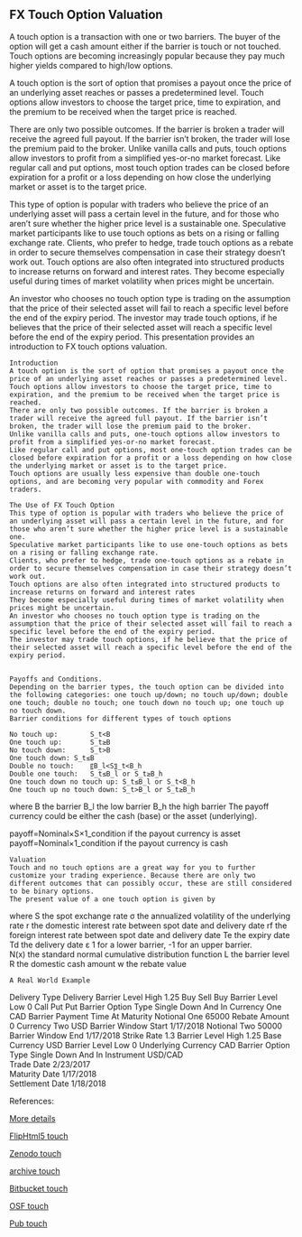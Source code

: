 ## FX Touch Option Valuation
   
A touch option is a transaction with one or two barriers. The buyer of the option will get a cash amount either if the barrier is touch or not touched.  Touch options are becoming increasingly popular because they pay much higher yields compared to high/low options. 

A touch option is the sort of option that promises a payout once the price of an underlying asset reaches or passes a predetermined level. Touch options allow investors to choose the target price, time to expiration, and the premium to be received when the target price is reached.  

There are only two possible outcomes. If the barrier is broken a trader will receive the agreed full payout. If the barrier isn’t broken, the trader will lose the premium paid to the broker. Unlike vanilla calls and puts, touch options allow investors to profit from a simplified yes-or-no market forecast. Like regular call and put options, most touch option trades can be closed before expiration for a profit or a loss depending on how close the underlying market or asset is to the target price. 

This type of option is popular with traders who believe the price of an underlying asset will pass a certain level in the future, and for those who aren’t sure whether the higher price level is a sustainable one. Speculative market participants like to use touch options as bets on a rising or falling exchange rate.
Clients, who prefer to hedge, trade touch options as a rebate in order to secure themselves compensation in case their strategy doesn’t work out. Touch options are also often integrated into structured products to increase returns on forward and interest rates. They become especially useful during times of market volatility when prices might be uncertain.

An investor who chooses no touch option type is trading on the assumption that the price of their selected asset will fail to reach a specific level before the end of the expiry period. The investor may trade touch options, if he believes that the price of their selected asset will reach a specific level before the end of the expiry period. This presentation provides an introduction to FX touch options valuation. 

	Introduction
	A touch option is the sort of option that promises a payout once the price of an underlying asset reaches or passes a predetermined level.
	Touch options allow investors to choose the target price, time to expiration, and the premium to be received when the target price is reached. 
	There are only two possible outcomes. If the barrier is broken a trader will receive the agreed full payout. If the barrier isn’t broken, the trader will lose the premium paid to the broker.
	Unlike vanilla calls and puts, one-touch options allow investors to profit from a simplified yes-or-no market forecast. 
	Like regular call and put options, most one-touch option trades can be closed before expiration for a profit or a loss depending on how close the underlying market or asset is to the target price. 
	Touch options are usually less expensive than double one-touch options, and are becoming very popular with commodity and Forex traders.

	The Use of FX Touch Option
	This type of option is popular with traders who believe the price of an underlying asset will pass a certain level in the future, and for those who aren’t sure whether the higher price level is a sustainable one.
	Speculative market participants like to use one-touch options as bets on a rising or falling exchange rate.
	Clients, who prefer to hedge, trade one-touch options as a rebate in order to secure themselves compensation in case their strategy doesn’t work out. 
	Touch options are also often integrated into structured products to increase returns on forward and interest rates
	They become especially useful during times of market volatility when prices might be uncertain.
	An investor who chooses no touch option type is trading on the assumption that the price of their selected asset will fail to reach a specific level before the end of the expiry period.
	The investor may trade touch options, if he believe that the price of their selected asset will reach a specific level before the end of the expiry period.


	Payoffs and Conditions.
	Depending on the barrier types, the touch option can be divided into the following categories: one touch up/down; no touch up/down; double one touch; double no touch; one touch down no touch up; one touch up no touch down.
	Barrier conditions for different types of touch options

	No touch up: 		S_t<B
	One touch up:		S_t≥B
	No touch down:		S_t>B
	One touch down:	S_t≤B
	Double no touch:	〖B_l<S〗_t<B_h
	Double one touch:	S_t≤B_l or S_t≥B_h
	One touch down no touch up:	S_t≤B_l or S_t<B_h
	One touch up no touch down:	S_t>B_l or S_t≥B_h
where
	B	the barrier
	B_l	the low barrier
B_h 	the high barrier
	The payoff currency could be either the cash (base) or the asset (underlying).

payoff=Nominal×S×1_condition	if the payout currency is asset
payoff=Nominal×1_condition	if the payout currency is cash

	Valuation
	Touch and no touch options are a great way for you to further customize your trading experience. Because there are only two different outcomes that can possibly occur, these are still considered to be binary options.
	The present value of a one touch option is given by


where
S 	the spot exchange rate
σ 	the annualized volatility of the underlying rate
r 	the domestic interest rate between spot date and delivery date
rf 	the foreign interest rate between spot date and delivery date
Te 	the expiry date
Td 	the delivery date
ε 	1 for a lower barrier, -1 for an upper barrier.   
N(x)	the standard normal cumulative distribution function
L	the barrier level
R	the domestic cash amount
w 	the rebate value

	A Real World Example
Delivery Type	Delivery	Barrier Level High	1.25
Buy Sell	Buy	Barrier Level Low	0
Call Put	Put	Barrier Option Type	Single Down And In
Currency One	CAD	Barrier Payment Time	At Maturity
Notional One	65000	Rebate Amount	0
Currency Two	USD	Barrier Window Start	1/17/2018
Notional Two	50000	Barrier Window End	1/17/2018
Strike Rate	1.3	Barrier Level High	1.25
Base Currency	USD	Barrier Level Low	0
Underlying Currency	CAD	Barrier Option Type	Single Down And In
Instrument	USD/CAD		
Trade Date	2/23/2017		
Maturity Date	1/17/2018		
Settlement Date	1/18/2018		
				

References:

   
[More details](./FxTouch-24.pdf) 
   
[FlipHtml5 touch](https://fliphtml5.com/download/download-pdf-file.php?str=x0DZh9GTud3bENXamMTNxgDN5ITPkl0av9mY)
   
[Zenodo touch](https://zenodo.org/record/3990522/files/FxTouch-24.pdf)
   
[archive touch](https://ia803408.us.archive.org/9/items/fx-touch-24/FxTouch-archive.pdf)
   
[Bitbucket touch](https://bitbucket.org/cmrm11/fxtouch/downloads/FxTouch-24.pdf)
   
[OSF touch](https://osf.io/6m5jx/download)

[Pub touch](https://fixedincome.pubpub.org/pub/c4yuodf7/release/1)


   